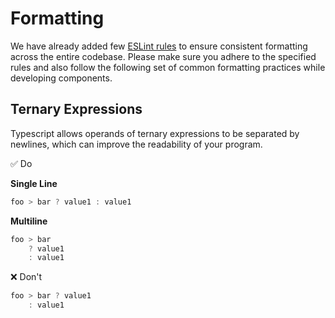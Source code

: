 # Formatting

We have already added few [ESLint rules](../../.eslintrc.js) to ensure consistent formatting across the entire codebase.
Please make sure you adhere to the specified rules and also follow the following set of common formatting practices while developing components.

## Ternary Expressions

Typescript allows operands of ternary expressions to be separated by newlines, which can improve the readability of your program.

:white_check_mark: Do

**Single Line**

```typescript
foo > bar ? value1 : value1
```

**Multiline**

```typescript
foo > bar
    ? value1
    : value1
```

:x: Don't

```typescript
foo > bar ? value1
    : value1
```
